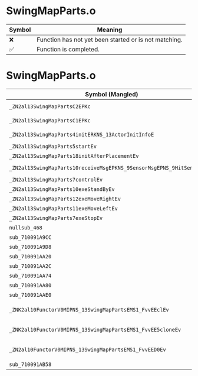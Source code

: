 # SwingMapParts.o
| Symbol | Meaning 
| ------------- | ------------- 
| :x: | Function has not yet been started or is not matching. 
| :white_check_mark: | Function is completed. 


# SwingMapParts.o
| Symbol (Mangled) | Symbol (Demangled) | Decompiled? |
| ------------- |  ------------- | ------------- |
| `_ZN2al13SwingMapPartsC2EPKc` | `al::SwingMapParts::SwingMapParts(char const*)` | :x: |
| `_ZN2al13SwingMapPartsC1EPKc` | `al::SwingMapParts::SwingMapParts(char const*)` | :x: |
| `_ZN2al13SwingMapParts4initERKNS_13ActorInitInfoE` | `al::SwingMapParts::init(al::ActorInitInfo const&)` | :x: |
| `_ZN2al13SwingMapParts5startEv` | `al::SwingMapParts::start(void)` | :x: |
| `_ZN2al13SwingMapParts18initAfterPlacementEv` | `al::SwingMapParts::initAfterPlacement(void)` | :x: |
| `_ZN2al13SwingMapParts10receiveMsgEPKNS_9SensorMsgEPNS_9HitSensorES5_` | `al::SwingMapParts::receiveMsg(al::SensorMsg const*,al::HitSensor *,al::HitSensor *)` | :x: |
| `_ZN2al13SwingMapParts7controlEv` | `al::SwingMapParts::control(void)` | :x: |
| `_ZN2al13SwingMapParts10exeStandByEv` | `al::SwingMapParts::exeStandBy(void)` | :x: |
| `_ZN2al13SwingMapParts12exeMoveRightEv` | `al::SwingMapParts::exeMoveRight(void)` | :x: |
| `_ZN2al13SwingMapParts11exeMoveLeftEv` | `al::SwingMapParts::exeMoveLeft(void)` | :x: |
| `_ZN2al13SwingMapParts7exeStopEv` | `al::SwingMapParts::exeStop(void)` | :x: |
| `nullsub_468` | `` | :x: |
| `sub_710091A9CC` | `` | :x: |
| `sub_710091A9D8` | `` | :x: |
| `sub_710091AA20` | `` | :x: |
| `sub_710091AA2C` | `` | :x: |
| `sub_710091AA74` | `` | :x: |
| `sub_710091AA80` | `` | :x: |
| `sub_710091AAE0` | `` | :x: |
| `_ZNK2al10FunctorV0MIPNS_13SwingMapPartsEMS1_FvvEEclEv` | `al::FunctorV0M<al::SwingMapParts *,void (al::SwingMapParts::*)(void)>::operator()(void)const` | :x: |
| `_ZNK2al10FunctorV0MIPNS_13SwingMapPartsEMS1_FvvEE5cloneEv` | `al::FunctorV0M<al::SwingMapParts *,void (al::SwingMapParts::*)(void)>::clone(void)const` | :x: |
| `_ZN2al10FunctorV0MIPNS_13SwingMapPartsEMS1_FvvEED0Ev` | `al::FunctorV0M<al::SwingMapParts *,void (al::SwingMapParts::*)(void)>::~FunctorV0M()` | :x: |
| `sub_710091AB58` | `` | :x: |
